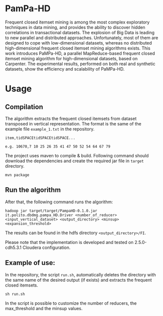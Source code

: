 PamPa-HD
=======
Frequent closed itemset mining is among the most complex exploratory techniques in data mining, and provides the ability to discover hidden correlations in transactional datasets.
The explosion of Big Data is leading to new parallel and distributed approaches. Unfortunately, most of them are designed to cope with low-dimensional datasets, whereas no distributed high-dimensional frequent closed itemset mining algorithms exists. This work introduces PaMPa-HD, a parallel MapReduce-based frequent closed itemset mining algorithm for high-dimensional datasets, based on Carpenter. The experimental results, performed on both real and synthetic datasets, show the efficiency and scalability of PaMPa-HD.

Usage
=======

## Compilation

The algorithm extracts the frequent closed itemsets from dataset transposed in vertical representation. The format is the same of the example file `example_1.txt` in the repository. 
	
	item,tidSPACEtidSPACEtidSPACE... 

	e.g. 10670,7 10 25 26 35 41 47 50 52 54 64 67 79

The project uses maven to compile & build. Following command should download the dependencies and create the required jar file in `target` directory.

	mvn package

## Run the algorithm

After that, the following command runs the algorithm:

	hadoop jar target/target/PampaHD-0.1.0.jar it.polito.dbdmg.pampa_HD.Driver <number_of_reducer> <input_vertical_dataset> <output_directory> <minsup> <expansion_threshold>

The results can be found in the hdfs directory `<output_directory>/FI`.

Please note that the implementation is developed and tested on 2.5.0-cdh5.3.1 Cloudera configuration.


## Example of use:

In the repository, the script `run.sh`, automatically deletes the directory with the same name of the desired output (if exists) and extracts the frequent closed itemsets.

	sh run.sh

In the script is possible to customize the number of reducers, the max_threshold and the minsup values.

